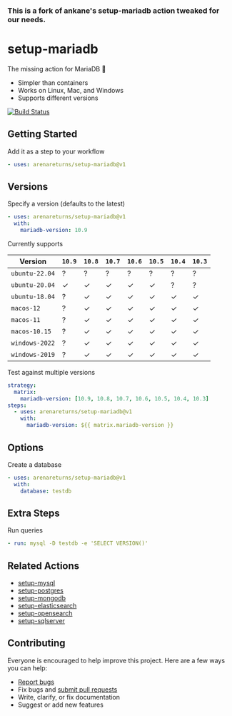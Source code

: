 ### This is a fork of ankane's setup-mariadb action tweaked for our needs.

# setup-mariadb

The missing action for MariaDB :tada:

- Simpler than containers
- Works on Linux, Mac, and Windows
- Supports different versions

[![Build Status](https://github.com/arenareturns/setup-mariadb/workflows/build/badge.svg?branch=v1)](https://github.com/arenareturns/setup-mariadb/actions)

## Getting Started

Add it as a step to your workflow

```yml
- uses: arenareturns/setup-mariadb@v1
```

## Versions

Specify a version (defaults to the latest)

```yml
- uses: arenareturns/setup-mariadb@v1
  with:
    mariadb-version: 10.9
```

Currently supports

| Version        | `10.9` | `10.8` | `10.7` | `10.6` | `10.5` | `10.4` | `10.3` |
| -------------- | ------ | ------ | ------ | ------ | ------ | ------ | ------ |
| `ubuntu-22.04` | ?      | ?      | ?      | ?      | ?      | ?      | ?      |
| `ubuntu-20.04` | ✓      | ✓      | ✓      | ✓      | ✓      | ?      | ?      |
| `ubuntu-18.04` | ?      | ✓      | ✓      | ✓      | ✓      | ✓      | ✓      |
| `macos-12`     | ?      | ✓      | ✓      | ✓      | ✓      | ✓      | ✓      |
| `macos-11`     | ?      | ✓      | ✓      | ✓      | ✓      | ✓      | ✓      |
| `macos-10.15`  | ?      | ✓      | ✓      | ✓      | ✓      | ✓      | ✓      |
| `windows-2022` | ?      | ✓      | ✓      | ✓      | ✓      | ✓      | ✓      |
| `windows-2019` | ?      | ✓      | ✓      | ✓      | ✓      | ✓      | ✓      |

Test against multiple versions

```yml
strategy:
  matrix:
    mariadb-version: [10.9, 10.8, 10.7, 10.6, 10.5, 10.4, 10.3]
steps:
  - uses: arenareturns/setup-mariadb@v1
    with:
      mariadb-version: ${{ matrix.mariadb-version }}
```

## Options

Create a database

```yml
- uses: arenareturns/setup-mariadb@v1
  with:
    database: testdb
```

## Extra Steps

Run queries

```yml
- run: mysql -D testdb -e 'SELECT VERSION()'
```

## Related Actions

- [setup-mysql](https://github.com/ankane/setup-mysql)
- [setup-postgres](https://github.com/ankane/setup-postgres)
- [setup-mongodb](https://github.com/ankane/setup-mongodb)
- [setup-elasticsearch](https://github.com/ankane/setup-elasticsearch)
- [setup-opensearch](https://github.com/ankane/setup-opensearch)
- [setup-sqlserver](https://github.com/ankane/setup-sqlserver)

## Contributing

Everyone is encouraged to help improve this project. Here are a few ways you can help:

- [Report bugs](https://github.com/arenareturns/setup-mariadb/issues)
- Fix bugs and [submit pull requests](https://github.com/arenareturns/setup-mariadb/pulls)
- Write, clarify, or fix documentation
- Suggest or add new features

